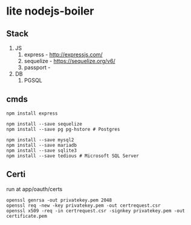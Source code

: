 # lite nodejs-boiler

## Stack
1. JS
   1. express - http://expressjs.com/
   2. sequelize - https://sequelize.org/v6/
   3. passport - 
2. DB
   1. PGSQL

## cmds
```
npm install express

npm install --save sequelize
npm install --save pg pg-hstore # Postgres

npm install --save mysql2
npm install --save mariadb
npm install --save sqlite3
npm install --save tedious # Microsoft SQL Server
```

## Certi

run at app/oauth/certs
```
openssl genrsa -out privatekey.pem 2048 
openssl req -new -key privatekey.pem -out certrequest.csr 
openssl x509 -req -in certrequest.csr -signkey privatekey.pem -out certificate.pem
```